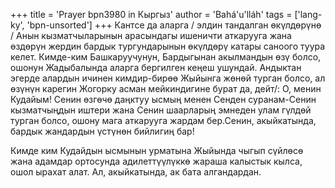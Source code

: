 +++
title = 'Prayer bpn3980 in Кыргыз'
author = 'Bahá'u'lláh'
tags = ['lang-ky', 'bpn-unsorted']
+++
Кантсе да аларга / элдин тандалган өкүлдөрүнө / Анын кызматчыларынын арасындагы ишеничти аткарууга жана өздөрүн жердин бардык тургундарынын өкүлдөрү катары саноого туура келет. Кимде-ким Башкаруучунун, Бардыгынан акылмандын өзү болсо, ошонун Жадыбалында аларга бергилген кеңеш ушундай. Андыктан эгерде алардын ичинен кимдир-бирөө Жыйынга жөнөй турган болсо, ал өзүнүн карегин Жогорку асман мейкиндигине бурат да, дейт/: О, менин Кудайым! Сенин өзгөчө даңктуу ысмың менен Сенден суранам-Сенин кызматчыңдын иштери жана Сенин шаарларың эмнеден улам гүлдөй турган болсо, ошону мага аткарууга жардам бер.Сенин, акыйкатында, бардык жандардын үстүнөн бийлигиң бар!

Кимде ким Кудайдын ысмынын урматына Жыйында чыгып сүйлөсө жана адамдар ортосунда адилеттүүлүккө жараша калыстык кылса, ошол ырахат алат. Ал, акыйкатында, ак бата алгандардан.
